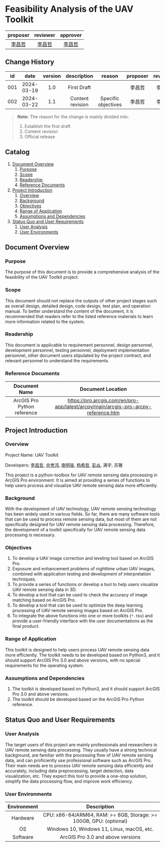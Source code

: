 # Feasibility Analysis of the UAV Toolkit

|              proposer               |              reviewer               |              approver               |
|:-----------------------------------:|:-----------------------------------:|:-----------------------------------:|
| [李昌哲](https://github.com/Jaffe2718) | [李昌哲](https://github.com/Jaffe2718) | [李昌哲](https://github.com/Jaffe2718) |

## Change History

| id  |    date    | version |   description    |       reason        | proposer | reviewer | approver |
|:---:|:----------:|:-------:|:----------------:|:-------------------:|:--------:|:--------:|:--------:|
| 001 | 2024-03-19 |   1.0   |   First Draft    |                     |   李昌哲    |   李昌哲    |   李昌哲    |
| 002 | 2024-03-22 |   1.1   | Content revision | Specific objectives |   李昌哲    |   李昌哲    |   李昌哲    |

> **Note:** The reason for the change is mainly divided into:
> 1. Establish the first draft
> 2. Content revision
> 3. Official release

## Catalog

1. [Document Overview](#document-overview)
    1. [Purpose](#purpose)
    2. [Scope](#scope)
    3. [Readership](#readership)
    4. [Reference Documents](#reference-documents)
2. [Project Introduction](#project-introduction)
    1. [Overview](#overview)
    2. [Background](#background)
    3. [Objectives](#objectives)
    4. [Range of Application](#range-of-application)
    5. [Assumptions and Dependencies](#assumptions-and-dependencies)
3. [Status Quo and User Requirements](#status-quo-and-user-requirements)
    1. [User Analysis](#user-analysis)
    2. [User Environments](#user-environments)

## Document Overview

### Purpose

The purpose of this document is to provide a comprehensive analysis of the feasibility of the UAV Toolkit project.

### Scope

This document should not replace the outputs of other project stages such as overall design,
detailed design, code design, test plan, and operation manual. To better understand the content of the document, it is
recommended that readers refer to the listed reference materials to learn more information related to the system.

### Readership

This document is applicable to requirement personnel, design personnel, development personnel, testing personnel,
deployment implementation personnel, other document users stipulated by the project contract, and relevant personnel to
understand the requirements.

### Reference Documents

|        Document Name        |                                 Document Location                                  |
|:---------------------------:|:----------------------------------------------------------------------------------:|
| ArcGIS Pro Python reference | https://pro.arcgis.com/en/pro-app/latest/arcpy/main/arcgis-pro-arcpy-reference.htm |

[//]: # (TODO unfinished)

## Project Introduction

### Overview

Project Name: UAV Toolkit

Developers: [李昌哲](https://github.com/Jaffe2718), [佘誉鸿](https://github.com/sirasuazusa), [南明骏](https://github.com/mingzuer),
[杨希哲](https://github.com/Xizhe03), [彭焱](https://github.com/pengsanhuo), 满宇, 苏雅

This project is a python-toolbox for UAV remote sensing data processing
in ArcGIS Pro environment. It is aimed at providing a series of functions
to help users process and visualize UAV remote sensing data more efficiently.

### Background

With the development of UAV technology, UAV remote sensing technology has been widely used in various fields.
So far, there are many software tools that can be used to process remote sensing data,
but most of them are not specifically designed for UAV remote sensing data processing.
Therefore, the development of a toolkit specifically for UAV remote sensing data processing is necessary.

### Objectives

1. To develop a UAV image correction and leveling tool based on ArcGIS Pro.
2. Exposure and enhancement problems of nighttime urban UAV images, combined with application testing and development of interpretation techniques.
3. To provide a series of functions or develop a tool to help users visualize UAV remote sensing data in 3D.
4. To develop a tool that can be used to check the accuracy of image matching based on ArcGIS Pro.
5. To develop a tool that can be used to optimize the deep learning processing of UAV remote sensing images based on
   ArcGIS Pro.
6. To integrate the above functions into one or more toolkits (`*.tbx`) and provide a user-friendly interface with the
   user documentations as the final product.

### Range of Application

This toolkit is designed to help users process UAV remote sensing data more efficiently.
The toolkit needs to be developed based on Python3,
and it should support ArcGIS Pro 3.0 and above versions, with no special requirements for the operating system.

### Assumptions and Dependencies

1. The toolkit is developed based on Python3, and it should support ArcGIS Pro 3.0 and above versions.
2. The toolkit should be developed based on the ArcGIS Pro Python reference.

## Status Quo and User Requirements

### User Analysis

The target users of this project are mainly professionals and researchers in UAV remote sensing data processing.
They usually have a strong technical background, are familiar with the processing flow of UAV remote sensing data,
and can proficiently use professional software such as ArcGIS Pro.
Their main needs are to process UAV remote sensing data efficiently and accurately,
including data preprocessing, target detection, data visualization, etc.
They expect this tool to provide a one-stop solution, simplify the data processing flow, and improve work efficiency.

### User Environments

| Environment |                            Description                             |
|:-----------:|:------------------------------------------------------------------:|
|  Hardware   | CPU: x86-64/ARM64, RAM: >= 8GB, Storage: >= 100GB, GPU: (optional) |
|     OS      |             Windows 10, Windows 11, Linux, macOS, etc.             |
|  Software   |                 ArcGIS Pro 3.0 and above versions                  |

    
